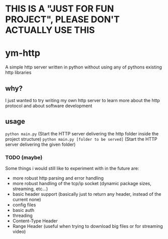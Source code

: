 # THIS IS A "JUST FOR FUN PROJECT", PLEASE DON'T ACTUALLY USE THIS
# ym-http
A simple http server written in python without using any of pythons existing http libraries
## why?
I just wanted to try writing my own http server to learn more about the http protocol and about software development

## usage
`python main.py` (Start the HTTP server delivering the http folder inside the project structure)
`python main.py [folder to be served]` (Start the HTTP server delivering the given folder)

### TODO (maybe)
Some things i would still like to experiment with in the future are:
- more robust http parsing and error handling
- more robust handling of the tcp/ip socket (dynamic package sizes, streaming, etc...)
- basic header support (basically just to return any header, instead of the current none)
- config files
- basic auth
- threading
- Content-Type Header 
- Range Header (useful when trying to download big files or for streaming video)
